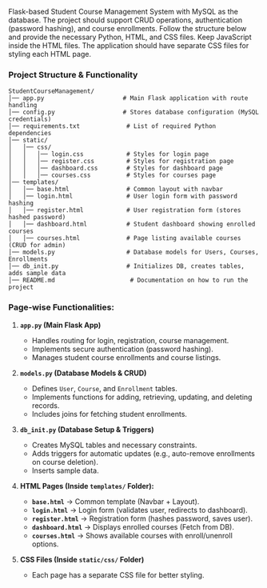 Flask-based Student Course Management System with MySQL as the database. The project should support CRUD operations, authentication (password hashing), and course enrollments. Follow the structure below and provide the necessary Python, HTML, and CSS files. Keep JavaScript inside the HTML files. The application should have separate CSS files for styling each HTML page.

### **Project Structure & Functionality**  

```
StudentCourseManagement/
│── app.py                      # Main Flask application with route handling
│── config.py                   # Stores database configuration (MySQL credentials)
│── requirements.txt             # List of required Python dependencies
│── static/
│   │── css/
│   │   │── login.css            # Styles for login page
│   │   │── register.css         # Styles for registration page
│   │   │── dashboard.css        # Styles for dashboard page
│   │   │── courses.css          # Styles for courses page
│── templates/
│   │── base.html                # Common layout with navbar
│   │── login.html               # User login form with password hashing
│   │── register.html            # User registration form (stores hashed password)
│   │── dashboard.html           # Student dashboard showing enrolled courses
│   │── courses.html             # Page listing available courses (CRUD for admin)
│── models.py                    # Database models for Users, Courses, Enrollments
│── db_init.py                   # Initializes DB, creates tables, adds sample data
│── README.md                     # Documentation on how to run the project
```

### **Page-wise Functionalities:**
1. **`app.py` (Main Flask App)**
   - Handles routing for login, registration, course management.
   - Implements secure authentication (password hashing).
   - Manages student course enrollments and course listings.

2. **`models.py` (Database Models & CRUD)**
   - Defines `User`, `Course`, and `Enrollment` tables.
   - Implements functions for adding, retrieving, updating, and deleting records.
   - Includes joins for fetching student enrollments.

3. **`db_init.py` (Database Setup & Triggers)**
   - Creates MySQL tables and necessary constraints.
   - Adds triggers for automatic updates (e.g., auto-remove enrollments on course deletion).
   - Inserts sample data.

4. **HTML Pages (Inside `templates/` Folder):**
   - **`base.html`** → Common template (Navbar + Layout).
   - **`login.html`** → Login form (validates user, redirects to dashboard).
   - **`register.html`** → Registration form (hashes password, saves user).
   - **`dashboard.html`** → Displays enrolled courses (Fetch from DB).
   - **`courses.html`** → Shows available courses with enroll/unenroll options.

5. **CSS Files (Inside `static/css/` Folder)**
   - Each page has a separate CSS file for better styling.
